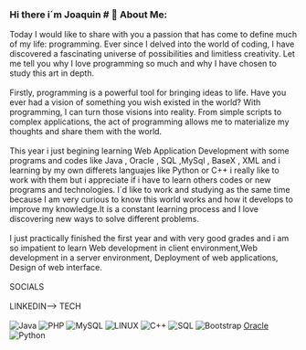 ### Hi there i´m Joaquin # 💫 About Me:
Today I would like to share with you a passion that has come to define much of my life: programming. Ever since I delved into the world of coding, I have discovered a fascinating universe of possibilities and limitless creativity. Let me tell you why I love programming so much and why I have chosen to study this art in depth.<br><br>
Firstly, programming is a powerful tool for bringing ideas to life. Have you ever had a vision of something you wish existed in the world? With programming, I can turn those visions into reality. From simple scripts to complex applications, the act of programming allows me to materialize my thoughts and share them with the world.<br><br>
This year i just begining learning Web Application Development with some programs and codes like Java , Oracle , SQL ,MySql , BaseX , XML and i learning by my own differets languajes like Python or C++ i  really like to work with them but i appreciate if i have to learn others codes or new programs and technologies. I´d like to work and studying as the same time because I am very curious  to know this world  works and how it develops to improve my knowledge.It is a constant learning process and I love discovering new ways to solve different problems.<br><br>
I just practically finished the first year and with very good grades and i am so impatient to learn Web development in client environment,Web development in a server environment, Deployment of web applications, Design of web interface.<br><br>
SOCIALS <br><br>
LINKEDIN-->
TECH<br><br>
![Java](https://img.shields.io/badge/java-%23ED8B00.svg?style=for-the-badge&logo=java&logoColor=white)  ![PHP](https://img.shields.io/badge/php-%23777BB4.svg?style=for-the-badge&logo=php&logoColor=white)  ![MySQL](https://img.shields.io/badge/mysql-%2300f.svg?style=for-the-badge&logo=mysql&logoColor=white) ![LINUX](https://img.shields.io/badge/Linux-FCC624?style=for-the-badge&logo=linux&logoColor=black) ![C++](https://img.shields.io/badge/-C++-000000?style=flat&logo=c%2B%2B) ![SQL](https://img.shields.io/badge/-SQL-000000?style=flat&logo=postgresql)
![Bootstrap](https://img.shields.io/badge/bootstrap-%23563D7C.svg?style=for-the-badge&logo=bootstrap&logoColor=white) [Oracle](https://github.com/oracle)  ![Python](https://img.shields.io/badge/python-3670A0?style=for-the-badge&logo=python&logoColor=ffdd54)





